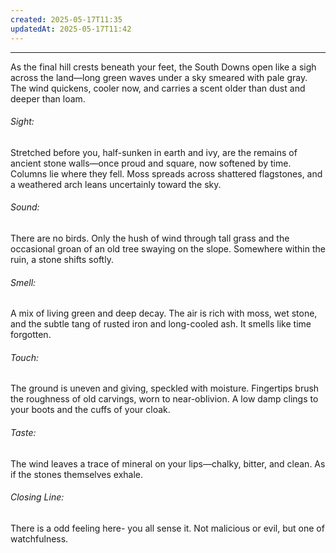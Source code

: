 ```yaml
---
created: 2025-05-17T11:35
updatedAt: 2025-05-17T11:42
---
```

________________________________________________________________________

As the final hill crests beneath your feet, the South Downs open like a sigh across the land—long green waves under a sky smeared with pale gray. The wind quickens, cooler now, and carries a scent older than dust and deeper than loam.  
  
###### Sight:  
Stretched before you, half-sunken in earth and ivy, are the remains of ancient stone walls—once proud and square, now softened by time. Columns lie where they fell. Moss spreads across shattered flagstones, and a weathered arch leans uncertainly toward the sky.  
  
###### Sound:  
There are no birds. Only the hush of wind through tall grass and the occasional groan of an old tree swaying on the slope. Somewhere within the ruin, a stone shifts softly.
  
###### Smell:  
A mix of living green and deep decay. The air is rich with moss, wet stone, and the subtle tang of rusted iron and long-cooled ash. It smells like time forgotten.  
  
###### Touch:  
The ground is uneven and giving, speckled with moisture. Fingertips brush the roughness of old carvings, worn to near-oblivion. A low damp clings to your boots and the cuffs of your cloak.  
  
###### Taste:  
The wind leaves a trace of mineral on your lips—chalky, bitter, and clean. As if the stones themselves exhale.  
  
###### Closing Line:  
There is a odd feeling here- you all sense it. Not malicious or evil, but one of watchfulness.